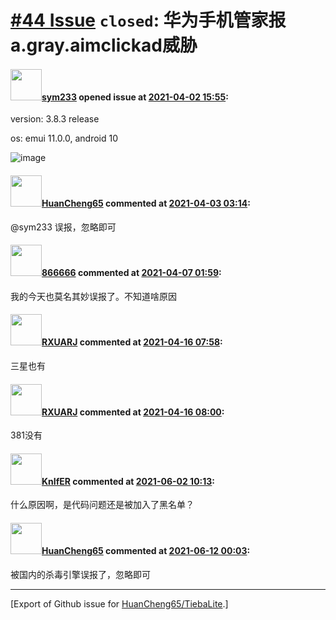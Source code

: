 # [\#44 Issue](https://github.com/HuanCheng65/TiebaLite/issues/44) `closed`: 华为手机管家报a.gray.aimclickad威胁

#### <img src="https://avatars.githubusercontent.com/u/10321547?u=91db45a78a3ecef2ba7c17165bb1fe61ba897d07&v=4" width="50">[sym233](https://github.com/sym233) opened issue at [2021-04-02 15:55](https://github.com/HuanCheng65/TiebaLite/issues/44):

version: 3.8.3 release

os: emui 11.0.0, android 10

![image](https://user-images.githubusercontent.com/10321547/113431711-bc079a80-940e-11eb-9fb1-23007f01eeb1.png)


#### <img src="https://avatars.githubusercontent.com/u/22636177?u=5e5e656c62ba51f1661d80a6a0fd9ec098e5023b&v=4" width="50">[HuanCheng65](https://github.com/HuanCheng65) commented at [2021-04-03 03:14](https://github.com/HuanCheng65/TiebaLite/issues/44#issuecomment-812801832):

@sym233 误报，忽略即可

#### <img src="https://avatars.githubusercontent.com/u/48896240?u=f09f84627e05aee4aab536f1dbf775ce8741aee3&v=4" width="50">[866666](https://github.com/866666) commented at [2021-04-07 01:59](https://github.com/HuanCheng65/TiebaLite/issues/44#issuecomment-814545386):

我的今天也莫名其妙误报了。不知道啥原因

#### <img src="https://avatars.githubusercontent.com/u/32945597?v=4" width="50">[RXUARJ](https://github.com/RXUARJ) commented at [2021-04-16 07:58](https://github.com/HuanCheng65/TiebaLite/issues/44#issuecomment-820994677):

三星也有

#### <img src="https://avatars.githubusercontent.com/u/32945597?v=4" width="50">[RXUARJ](https://github.com/RXUARJ) commented at [2021-04-16 08:00](https://github.com/HuanCheng65/TiebaLite/issues/44#issuecomment-820995473):

381没有

#### <img src="https://avatars.githubusercontent.com/u/11593903?v=4" width="50">[KnIfER](https://github.com/KnIfER) commented at [2021-06-02 10:13](https://github.com/HuanCheng65/TiebaLite/issues/44#issuecomment-852902739):

什么原因啊，是代码问题还是被加入了黑名单？

#### <img src="https://avatars.githubusercontent.com/u/22636177?u=5e5e656c62ba51f1661d80a6a0fd9ec098e5023b&v=4" width="50">[HuanCheng65](https://github.com/HuanCheng65) commented at [2021-06-12 00:03](https://github.com/HuanCheng65/TiebaLite/issues/44#issuecomment-859963643):

被国内的杀毒引擎误报了，忽略即可


-------------------------------------------------------------------------------



[Export of Github issue for [HuanCheng65/TiebaLite](https://github.com/HuanCheng65/TiebaLite).]
